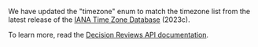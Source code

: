 We have updated the "timezone" enum to match the timezone list from the latest release of the [IANA Time Zone Database](https://www.iana.org/time-zones) (2023c).

To learn more, read the [Decision Reviews API documentation](https://developer.va.gov/explore/appeals/docs/decision_reviews?version=current).
